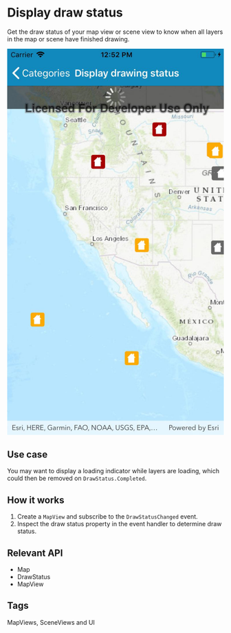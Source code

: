 # Display draw status

Get the draw status of your map view or scene view to know when all layers in the map or scene have finished drawing.

![screenshot](DisplayDrawingStatus.jpg)

## Use case

You may want to display a loading indicator while layers are loading, which could then be removed on `DrawStatus.Completed`.

## How it works

1. Create a `MapView` and subscribe to the `DrawStatusChanged` event.
2. Inspect the draw status property in the event handler to determine draw status.

## Relevant API

* Map
* DrawStatus
* MapView

## Tags

MapViews, SceneViews and UI

